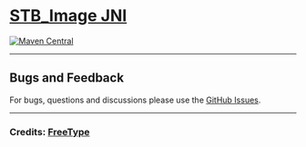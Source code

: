 # [STB_Image JNI](https://github.com/generaloss/freetype-jni)

[![Maven Central](https://img.shields.io/maven-central/v/io.github.generaloss/stb-image-jni.svg)](https://mvnrepository.com/artifact/io.github.generaloss/stb-image-jni)

---

## Bugs and Feedback
For bugs, questions and discussions please use the [GitHub Issues](https://github.com/generaloss/stb-image-jni/issues).

---

### Credits: [FreeType](https://github.com/freetype/stb-image-jni.git)